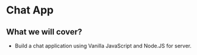 # Chat App

## What we will cover?

* Build a chat application using Vanilla JavaScript and Node.JS for server.